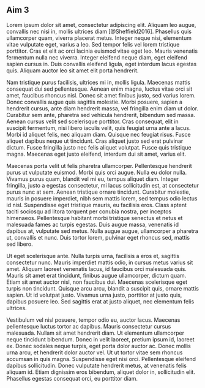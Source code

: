 
## Aim 3

Lorem ipsum dolor sit amet, consectetur adipiscing elit. Aliquam leo augue,
convallis nec nisi in, mollis ultrices diam [@Sheffield2016]. Phasellus quis
ullamcorper quam, viverra placerat metus. Integer neque nisi, elementum vitae
vulputate eget, varius a leo. Sed tempor felis vel lorem tristique porttitor.
Cras et elit ac orci lacinia euismod vitae eget leo. Mauris venenatis fermentum
nulla nec viverra. Integer eleifend neque diam, eget eleifend sapien cursus in.
Duis convallis eleifend ligula, eget interdum lacus egestas quis. Aliquam auctor
leo sit amet elit porta hendrerit.

Nam tristique purus facilisis, ultrices mi in, mollis ligula. Maecenas mattis
consequat dui sed pellentesque. Aenean enim magna, luctus vitae orci sit amet,
faucibus rhoncus nisl. Donec sit amet finibus justo, sed varius lorem. Donec
convallis augue quis sagittis molestie. Morbi posuere, sapien a hendrerit
cursus, ante diam hendrerit massa, vel fringilla enim diam ut dolor. Curabitur
sem ante, pharetra sed vehicula hendrerit, bibendum sed massa. Aenean cursus
velit sed scelerisque porttitor. Cras consequat, elit in suscipit fermentum,
nisi libero iaculis velit, quis feugiat urna ante a lacus. Morbi id aliquet
felis, nec aliquam diam. Quisque nec feugiat risus. Fusce aliquet dapibus neque
ut tincidunt. Cras aliquet justo sed erat pulvinar dictum. Fusce fringilla justo
nec felis aliquet volutpat. Fusce quis tristique magna. Maecenas eget justo
eleifend, interdum dui sit amet, varius elit.

Maecenas porta velit ut felis pharetra ullamcorper. Pellentesque hendrerit purus
ut vulputate euismod. Morbi quis orci augue. Nulla eu dolor nulla. Vivamus purus
quam, blandit vel mi eu, tempus aliquet diam. Integer fringilla, justo a egestas
consectetur, mi lacus sollicitudin est, at consectetur purus nunc at sem. Aenean
tristique ornare tincidunt. Curabitur molestie, mauris in posuere imperdiet,
nibh sem mattis lorem, sed tempus odio lectus id nisl. Suspendisse eget
tristique mauris, eu facilisis eros. Class aptent taciti sociosqu ad litora
torquent per conubia nostra, per inceptos himenaeos. Pellentesque habitant morbi
tristique senectus et netus et malesuada fames ac turpis egestas. Duis augue
massa, venenatis id dapibus at, vulputate sed metus. Nulla augue augue,
ullamcorper a pharetra ut, convallis et nunc. Duis tortor lorem, pulvinar eget
rhoncus sed, mattis sed libero.

Ut eget scelerisque ante. Nulla turpis urna, facilisis a eros et, sagittis
consectetur nunc. Mauris imperdiet mattis odio, in cursus metus varius sit amet.
Aliquam laoreet venenatis lacus, id faucibus orci malesuada quis. Mauris sit
amet erat tincidunt, finibus augue ullamcorper, dictum quam. Etiam sit amet
auctor nisl, non faucibus dui. Maecenas scelerisque eget turpis non tincidunt.
Quisque arcu arcu, blandit a suscipit quis, ornare mattis sapien. Ut id volutpat
justo. Vivamus urna justo, porttitor at justo quis, dapibus posuere leo. Sed
sagittis erat at justo aliquet, nec elementum felis ultrices.

Vestibulum vel nisl posuere, tempor odio eu, auctor lacus. Maecenas pellentesque
luctus tortor ac dapibus. Mauris consectetur cursus malesuada. Nullam sit amet
hendrerit diam. Ut elementum ullamcorper neque tincidunt bibendum. Donec in
velit laoreet, pretium ipsum id, laoreet ex. Donec sodales neque turpis, eget
porta dolor auctor ac. Donec mollis urna arcu, et hendrerit dolor auctor vel. Ut
ut tortor vitae sem rhoncus accumsan in quis magna. Suspendisse eget nisi orci.
Pellentesque eleifend dapibus sollicitudin. Donec vulputate hendrerit metus, at
venenatis felis aliquam id. Etiam dignissim eros bibendum, aliquet dolor in,
sollicitudin elit. Phasellus egestas consequat orci, eu porttitor diam.
